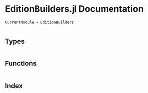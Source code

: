 # EditionBuilders.jl Documentation
```@meta
CurrentModule = EditionBuilders
```
```@contents
```
## Types
```@docs
```

## Functions
```@docs
```
## Index
```@index
```
